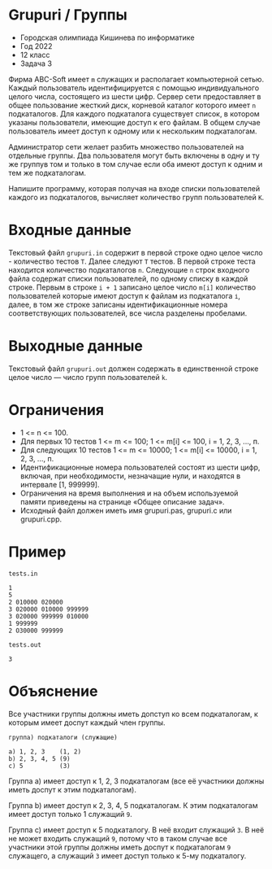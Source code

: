 # Grupuri / Группы
* Городская олимпиада Кишинева по информатике
* Год 2022
* 12 класс
* Задача 3

Фирма ABC-Soft имеет `m` служащих и располагает компьютерной сетью. Каждый пользователь идентифицируется с помощью индивидуального целого числа, состоящего из шести цифр. Сервер сети предоставляет в общее пользование жесткий диск, корневой каталог которого имеет `n` подкаталогов. Для каждого подкаталога существует список, в котором указаны пользователи, имеющие доступ к его файлам. В общем случае
пользователь имеет доступ к одному или к нескольким подкаталогам. 


Администратор сети желает разбить множество пользователей на отдельные группы. Два пользователя могут быть включены в одну и ту же группув том и только в том случае если оба имеют доступ к одним и тем же подкаталогам.


Напишите программу, которая получая на входе списки пользователей каждого из подкаталогов, вычисляет количество групп пользователей `К`.

# Входные данные
Текстовый файл `grupuri.in` содержит в первой строке одно целое число - количество тестов `T`. Далее следуют `T` тестов. В первой строке теста находится количество подкаталогов `n`. Следующие `n` строк входного файла содержат списки пользователей, по одному списку в каждой строке. Первым в строке `i + 1`  записано целое число `m[i]` количество пользователей которые имеют доступ к файлам из подкаталога `і`, далее, в том же строке записаны идентификационные номера соответствующих пользователей, все числа разделены пробелами.


# Выходные данные
Текстовый файл `grupuri.out` должен содержать в единственной строке целое число — число групп пользователей `k`.

# Ограничения
* 1 <= n <= 100.
* Для первых 10 тестов 1 <= m <= 100; 1 <= m[i] <= 100, i = 1, 2, 3, ..., п.
* Для следующих 10 тестов 1 <= m <= 10000; 1 <= m[i] <= 10000, i = 1, 2, 3, ..., п.
* Идентификационные номера пользователей состоят из шести цифр, включая, при необходимости, незначащие нули, и находятся в интервале [1, 999999].
* Ограничения на время выполнения и на объем используемой памяти приведены на странице «Общее описание задач».
* Исходный файл должен иметь имя grupuri.pas, grupuri.c или grupuri.cpp.


# Пример
`tests.in`

```
1
5
2 010000 020000 
3 020000 010000 999999 
3 020000 999999 010000 
1 999999 
2 O30000 999999
```

`tests.out`
```
3
```

# Объяснение
Все участники группы должны иметь допступ ко всем подкаталогам,
к которым имеет доспут каждый член группы.
```
группа) подкаталоги (служащие)

a) 1, 2, 3    (1, 2) 
b) 2, 3, 4, 5 (9)
c) 5 	      (3)
```

Группа a) имеет доступ к 1, 2, 3 подкаталогам (все её участники должны иметь доспут к этим подкаталогам).


Группа b) имеет доступ к 2, 3, 4, 5 подкаталогам. К этим подкаталогам имеет доступ только 1 служащий `9`.

Группа c) имеет доступ к 5 подкаталогу. В неё входит служащий `3`. В неё не может входить служащий `9`, потому что в таком случае все участники этой группы должны иметь доспут к подкаталогам `9` служащего, а служащий `3` имеет доступ только к 5-му подкаталогу.

